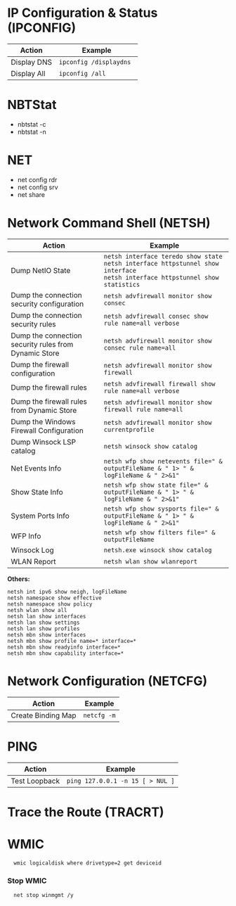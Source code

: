# IP Configuration & Status (IPCONFIG)
| Action | Example | 
| ---- | ---- | 
| Display DNS | ```ipconfig /displaydns ``` | 
| Display All | ```ipconfig /all ```|

# NBTStat
- nbtstat -c
- nbtstat -n

# NET
- net config rdr
- net config srv
- net share

# Network Command Shell (NETSH)

| Action | Example | 
| ---- | ---- | 
| Dump NetIO State | ```netsh interface teredo show state```<BR>```netsh interface httpstunnel show interface```<BR>```netsh interface httpstunnel show statistics``` | 
| Dump the connection security configuration | ```netsh advfirewall monitor show consec  ```| 
| Dump the connection security rules  | ```netsh advfirewall consec show rule name=all verbose ``` | 
| Dump the connection security rules from Dynamic Store | ```netsh advfirewall monitor show consec rule name=all ``` | 
| Dump the firewall configuration | ```netsh advfirewall monitor show firewall ``` | 
| Dump the firewall rules  | ```netsh advfirewall firewall show rule name=all verbose ``` | 
| Dump the firewall rules from Dynamic Store  | ```netsh advfirewall monitor show firewall rule name=all  ``` | 
| Dump the Windows Firewall Configuration | ```netsh advfirewall monitor show currentprofile  ``` | 
| Dump Winsock LSP catalog | ```netsh winsock show catalog ``` | 
| Net Events Info | ```netsh wfp show netevents file=" & outputFileName & " 1> " & logFileName & " 2>&1" ``` | 
| Show State Info | ```netsh wfp show state file=" & outputFileName & " 1> " & logFileName & " 2>&1" ``` | 
| System Ports Info | ```netsh wfp show sysports file=" & outputFileName & " 1> " & logFileName & " 2>&1" ``` | 
| WFP Info | ```netsh wfp show filters file=" & outputFileName ``` | 
| Winsock Log | ```netsh.exe winsock show catalog ``` | 
| WLAN Report | ```netsh wlan show wlanreport ``` | 

**Others:**
```DOS
netsh int ipv6 show neigh, logFileName
netsh namespace show effective
netsh namespace show policy
netsh wlan show all
netsh lan show interfaces
netsh lan show settings
netsh lan show profiles
netsh mbn show interfaces
netsh mbn show profile name=* interface=*
netsh mbn show readyinfo interface=*
netsh mbn show capability interface=*
```

# Network Configuration (NETCFG)
| Action | Example | 
| ---- | ---- | 
| Create Binding Map | ```netcfg -m``` |   

# PING
| Action | Example | 
| ---- | ---- | 
| Test Loopback | ```ping 127.0.0.1 -n 15 [ > NUL ]``` | 

# Trace the Route (TRACRT)

# WMIC 
```dos
  wmic logicaldisk where drivetype=2 get deviceid
```

### Stop WMIC
```dos
  net stop winmgmt /y
```  

